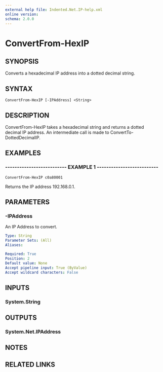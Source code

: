 ```yaml
---
external help file: Indented.Net.IP-help.xml
online version: 
schema: 2.0.0
---
```


# ConvertFrom-HexIP

## SYNOPSIS
Converts a hexadecimal IP address into a dotted decimal string.

## SYNTAX

```
ConvertFrom-HexIP [-IPAddress] <String>
```

## DESCRIPTION
ConvertFrom-HexIP takes a hexadecimal string and returns a dotted decimal IP address.
An intermediate call is made to ConvertTo-DottedDecimalIP.

## EXAMPLES

### -------------------------- EXAMPLE 1 --------------------------
```
ConvertFrom-HexIP c0a80001
```

Returns the IP address 192.168.0.1.

## PARAMETERS

### -IPAddress
An IP Address to convert.

```yaml
Type: String
Parameter Sets: (All)
Aliases: 

Required: True
Position: 2
Default value: None
Accept pipeline input: True (ByValue)
Accept wildcard characters: False
```

## INPUTS

### System.String

## OUTPUTS

### System.Net.IPAddress

## NOTES

## RELATED LINKS

